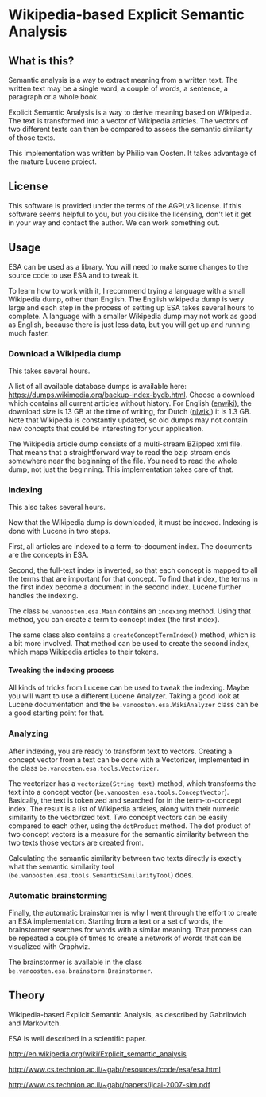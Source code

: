 # Wikipedia-based Explicit Semantic Analysis

## What is this?

Semantic analysis is a way to extract meaning from a written text.
The written text may be a single word, a couple of words, a sentence, a paragraph or a whole book.

Explicit Semantic Analysis is a way to derive meaning based on Wikipedia.
The text is transformed into a vector of Wikipedia articles.
The vectors of two different texts can then be compared to assess the semantic similarity of those texts.

This implementation was written by Philip van Oosten.
It takes advantage of the mature Lucene project.

## License

This software is provided under the terms of the AGPLv3 license.
If this software seems helpful to you, but you dislike the licensing, don't let it get in your way and contact the author.
We can work something out.

## Usage

ESA can be used as a library. You will need to make some changes to the source code to use ESA and to tweak it.

To learn how to work with it, I recommend trying a language with a small Wikipedia dump, other than English.
The English wikipedia dump is very large and each step in the process of setting up ESA takes several hours to complete.
A language with a smaller Wikipedia dump may not work as good as English, because there is just less data, but you will
get up and running much faster.

### Download a Wikipedia dump

This takes several hours.

A list of all available database dumps is available here: <https://dumps.wikimedia.org/backup-index-bydb.html>.
Choose a download which contains all current articles without history.
For English ([enwiki](https://dumps.wikimedia.org/enwiki/20160801/enwiki-20160801-pages-articles-multistream.xml.bz2)), the download size is 13 GB at the time of writing, for Dutch ([nlwiki](https://dumps.wikimedia.org/nlwiki/20160801/nlwiki-20160801-pages-articles-multistream.xml.bz2)) it is 1.3 GB.
Note that Wikipedia is constantly updated, so old dumps may not contain new concepts that could be interesting for your application.

The Wikipedia article dump consists of a multi-stream BZipped xml file.
That means that a straightforward way to read the bzip stream ends somewhere near the beginning of the file.
You need to read the whole dump, not just the beginning.
This implementation takes care of that.

### Indexing

This also takes several hours.

Now that the Wikipedia dump is downloaded, it must be indexed.
Indexing is done with Lucene in two steps.

First, all articles are indexed to a term-to-document index.
The documents are the concepts in ESA.

Second, the full-text index is inverted, so that each concept is mapped to all the terms that are important for that concept.
To find that index, the terms in the first index become a document in the second index.
Lucene further handles the indexing.

The class `be.vanoosten.esa.Main` contains an `indexing` method.
Using that method, you can create a term to concept index (the first index).

The same class also contains a `createConceptTermIndex()` method, which is a bit more involved.
That method can be used to create the second index, which maps Wikipedia articles to their tokens.

#### Tweaking the indexing process

All kinds of tricks from Lucene can be used to tweak the indexing.
Maybe you will want to use a different Lucene Analyzer.
Taking a good look at Lucene documentation and the `be.vanoosten.esa.WikiAnalyzer` class can be a good starting point for that.

### Analyzing

After indexing, you are ready to transform text to vectors.
Creating a concept vector from a text can be done with a Vectorizer, implemented in the class `be.vanoosten.esa.tools.Vectorizer`.

The vectorizer has a `vectorize(String text)` method, which transforms the text into a concept vector (`be.vanoosten.esa.tools.ConceptVector`).
Basically, the text is tokenized and searched for in the term-to-concept index.
The result is a list of Wikipedia articles, along with their numeric similarity to the vectorized text.
Two concept vectors can be easily compared to each other, using the `dotProduct` method.
The dot product of two concept vectors is a measure for the semantic similarity between the two texts those vectors are created from.

Calculating the semantic similarity between two texts directly is exactly what the semantic similarity tool (`be.vanoosten.esa.tools.SemanticSimilarityTool`) does.

### Automatic brainstorming

Finally, the automatic brainstormer is why I went through the effort to create an ESA implementation.
Starting from a text or a set of words, the brainstormer searches for words with a similar meaning.
That process can be repeated a couple of times to create a network of words that can be visualized with Graphviz.

The brainstormer is available in the class `be.vanoosten.esa.brainstorm.Brainstormer`.

## Theory

Wikipedia-based Explicit Semantic Analysis, as described by Gabrilovich and Markovitch.

ESA is well described in a scientific paper.

http://en.wikipedia.org/wiki/Explicit_semantic_analysis

http://www.cs.technion.ac.il/~gabr/resources/code/esa/esa.html

http://www.cs.technion.ac.il/~gabr/papers/ijcai-2007-sim.pdf

